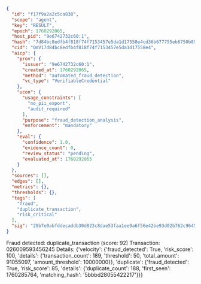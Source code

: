 ```json
{
  "id": "f17f9a2a2c5ca838",
  "scope": "agent",
  "key": "RESULT",
  "epoch": 1760292065,
  "host_pid": "9e6742732c60:1",
  "hash": "7d84bc8edfb4f818f74f7153457e5da1d17558e4cd36b677755eb6750b894433",
  "cid": "QmV17d84bc8edfb4f818f74f7153457e5da1d17558e4",
  "aicp": {
    "prov": {
      "issuer": "9e6742732c60:1",
      "created_at": 1760292065,
      "method": "automated_fraud_detection",
      "vc_type": "VerifiableCredential"
    },
    "ucon": {
      "usage_constraints": [
        "no_pii_export",
        "audit_required"
      ],
      "purpose": "fraud_detection_analysis",
      "enforcement": "mandatory"
    },
    "eval": {
      "confidence": 1.0,
      "evidence_count": 0,
      "review_status": "pending",
      "evaluated_at": 1760292065
    }
  },
  "sources": [],
  "edges": [],
  "metrics": {},
  "thresholds": {},
  "tags": [
    "fraud",
    "duplicate_transaction",
    "risk_critical"
  ],
  "sig": "29b7e0abfddecaddb30d823c8dae53faa1ee9a6f56e42be93d02b762c96450a0"
}
```

Fraud detected: duplicate_transaction (score: 92)
Transaction: 026009593456245
Details: {'velocity': {'fraud_detected': True, 'risk_score': 100, 'details': {'transaction_count': 189, 'threshold': 50, 'total_amount': 91055097, 'amount_threshold': 10000000}}, 'duplicate': {'fraud_detected': True, 'risk_score': 85, 'details': {'duplicate_count': 188, 'first_seen': 1760285764, 'matching_hash': '5bbbd28055422217'}}}